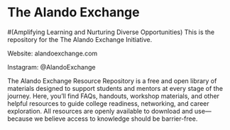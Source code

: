 # The Alando Exchange 
#(Amplifying Learning and Nurturing Diverse Opportunities)
This is the repository for the The Alando Exchange Initiative. 

Website: alandoexchange.com

Instagram: @AlandoExchange

The Alando Exchange Resource Repository is a free and open library of materials designed to support students and mentors at every stage of the journey. Here, you’ll find FAQs, handouts, workshop materials, and other helpful resources to guide college readiness, networking, and career exploration. All resources are openly available to download and use—because we believe access to knowledge should be barrier-free.
